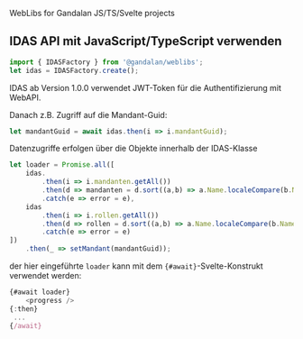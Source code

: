 WebLibs for Gandalan JS/TS/Svelte projects

## IDAS API mit JavaScript/TypeScript verwenden


```js
import { IDASFactory } from '@gandalan/weblibs';
let idas = IDASFactory.create();
```

IDAS ab Version 1.0.0 verwendet JWT-Token für die Authentifizierung mit WebAPI. 

Danach z.B. Zugriff auf die Mandant-Guid:

```js
let mandantGuid = await idas.then(i => i.mandantGuid);
```

Datenzugriffe erfolgen über die Objekte innerhalb der IDAS-Klasse

```js
let loader = Promise.all([
	idas.
		.then(i => i.mandanten.getAll())
		.then(d => mandanten = d.sort((a,b) => a.Name.localeCompare(b.Name)))
		.catch(e => error = e),
	idas
		.then(i => i.rollen.getAll())
		.then(d => rollen = d.sort((a,b) => a.Name.localeCompare(b.Name)))
		.catch(e => error = e)
])
	.then(_ => setMandant(mandantGuid));
```

der hier eingeführte `loader` kann mit dem `{#await}`-Svelte-Konstrukt verwendet werden:

```js
{#await loader}
	<progress />
{:then} 
 ...
{/await}
```
